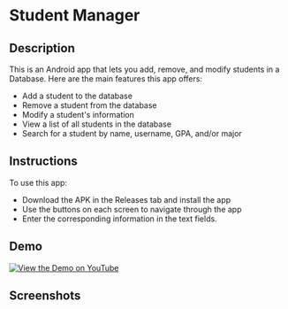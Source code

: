 # Student Manager

## Description
This is an Android app that lets you add, remove, and modify students in a Database. Here are the main features this app offers:
- Add a student to the database
- Remove a student from the database
- Modify a student's information
- View a list of all students in the database
- Search for a student by name, username, GPA, and/or major

## Instructions
To use this app:
- Download the APK in the Releases tab and install the app
- Use the buttons on each screen to navigate through the app
- Enter the corresponding information in the text fields.

## Demo
[![View the Demo on YouTube](https://img.youtube.com/vi/WIH3qpyIWxA/0.jpg)](https://www.youtube.com/watch?v=WIH3qpyIWxA)

## Screenshots
